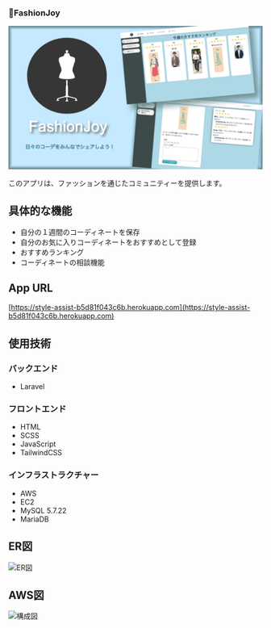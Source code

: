 ### 🌟FashionJoy

![Title Image](public/image/FashionJoy.jpg)

このアプリは、ファッションを通じたコミュニティーを提供します。

## 具体的な機能
- 自分の１週間のコーディネートを保存
- 自分のお気に入りコーディネートをおすすめとして登録
- おすすめランキング
- コーディネートの相談機能

## App URL
[https://style-assist-b5d81f043c6b.herokuapp.com](https://style-assist-b5d81f043c6b.herokuapp.com)

## 使用技術
### バックエンド
- Laravel

### フロントエンド
- HTML
- SCSS
- JavaScript
- TailwindCSS

### インフラストラクチャー
- AWS
- EC2
- MySQL 5.7.22
- MariaDB

## ER図
![ER図](public/image/ER図.drawio.png)

## AWS図
![構成図](path_to_your_image/)

